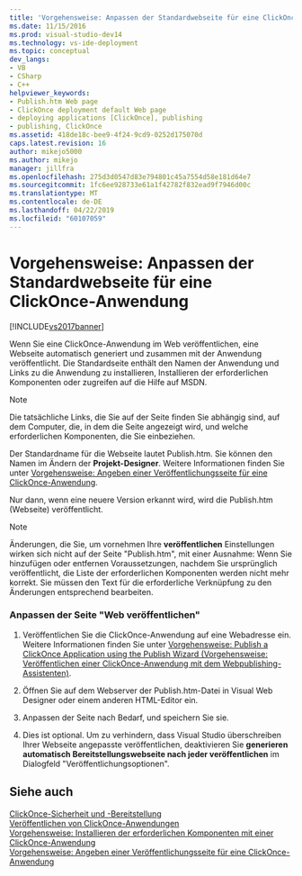 ```yaml
---
title: 'Vorgehensweise: Anpassen der Standardwebseite für eine ClickOnce-Anwendung | Microsoft-Dokumentation'
ms.date: 11/15/2016
ms.prod: visual-studio-dev14
ms.technology: vs-ide-deployment
ms.topic: conceptual
dev_langs:
- VB
- CSharp
- C++
helpviewer_keywords:
- Publish.htm Web page
- ClickOnce deployment default Web page
- deploying applications [ClickOnce], publishing
- publishing, ClickOnce
ms.assetid: 418de18c-bee9-4f24-9cd9-0252d175070d
caps.latest.revision: 16
author: mikejo5000
ms.author: mikejo
manager: jillfra
ms.openlocfilehash: 275d3d0547d83e794801c45a7554d58e181d64e7
ms.sourcegitcommit: 1fc6ee928733e61a1f42782f832ead9f7946d00c
ms.translationtype: MT
ms.contentlocale: de-DE
ms.lasthandoff: 04/22/2019
ms.locfileid: "60107059"
---
```

# <a name="how-to-customize-the-default-web-page-for-a-clickonce-application"></a>Vorgehensweise: Anpassen der Standardwebseite für eine ClickOnce-Anwendung
[!INCLUDE[vs2017banner](../includes/vs2017banner.md)]

Wenn Sie eine ClickOnce-Anwendung im Web veröffentlichen, eine Webseite automatisch generiert und zusammen mit der Anwendung veröffentlicht. Die Standardseite enthält den Namen der Anwendung und Links zu die Anwendung zu installieren, Installieren der erforderlichen Komponenten oder zugreifen auf die Hilfe auf MSDN.  
  
> [!NOTE]
>  Die tatsächliche Links, die Sie auf der Seite finden Sie abhängig sind, auf dem Computer, die, in dem die Seite angezeigt wird, und welche erforderlichen Komponenten, die Sie einbeziehen.  
  
 Der Standardname für die Webseite lautet Publish.htm. Sie können den Namen im Ändern der **Projekt-Designer**. Weitere Informationen finden Sie unter [Vorgehensweise: Angeben einer Veröffentlichungsseite für eine ClickOnce-Anwendung](../deployment/how-to-specify-a-publish-page-for-a-clickonce-application.md).  
  
 Nur dann, wenn eine neuere Version erkannt wird, wird die Publish.htm (Webseite) veröffentlicht.  
  
> [!NOTE]
>  Änderungen, die Sie, um vornehmen Ihre **veröffentlichen** Einstellungen wirken sich nicht auf der Seite "Publish.htm", mit einer Ausnahme: Wenn Sie hinzufügen oder entfernen Voraussetzungen, nachdem Sie ursprünglich veröffentlicht, die Liste der erforderlichen Komponenten werden nicht mehr korrekt. Sie müssen den Text für die erforderliche Verknüpfung zu den Änderungen entsprechend bearbeiten.  
  
### <a name="to-customize-the-publish-web-page"></a>Anpassen der Seite "Web veröffentlichen"  
  
1. Veröffentlichen Sie die ClickOnce-Anwendung auf eine Webadresse ein. Weitere Informationen finden Sie unter [Vorgehensweise: Publish a ClickOnce Application using the Publish Wizard (Vorgehensweise: Veröffentlichen einer ClickOnce-Anwendung mit dem Webpublishing-Assistenten)](../deployment/how-to-publish-a-clickonce-application-using-the-publish-wizard.md).  
  
2. Öffnen Sie auf dem Webserver der Publish.htm-Datei in Visual Web Designer oder einem anderen HTML-Editor ein.  
  
3. Anpassen der Seite nach Bedarf, und speichern Sie sie.  
  
4. Dies ist optional. Um zu verhindern, dass Visual Studio überschreiben Ihrer Webseite angepasste veröffentlichen, deaktivieren Sie **generieren automatisch Bereitstellungswebseite nach jeder veröffentlichen** im Dialogfeld "Veröffentlichungsoptionen".  
  
## <a name="see-also"></a>Siehe auch  
 [ClickOnce-Sicherheit und -Bereitstellung](../deployment/clickonce-security-and-deployment.md)   
 [Veröffentlichen von ClickOnce-Anwendungen](../deployment/publishing-clickonce-applications.md)   
 [Vorgehensweise: Installieren der erforderlichen Komponenten mit einer ClickOnce-Anwendung](../deployment/how-to-install-prerequisites-with-a-clickonce-application.md)   
 [Vorgehensweise: Angeben einer Veröffentlichungsseite für eine ClickOnce-Anwendung](../deployment/how-to-specify-a-publish-page-for-a-clickonce-application.md)
